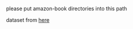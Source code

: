 please put amazon-book directories into this path

dataset from [here](https://github.com/xiangwang1223/knowledge_graph_attention_network)